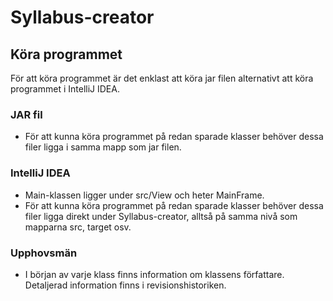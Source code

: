 # Syllabus-creator

## Köra programmet
För att köra programmet är det enklast att köra jar filen alternativt att köra programmet i IntelliJ IDEA.

### JAR fil

- För att kunna köra programmet på redan sparade klasser behöver dessa filer ligga i samma mapp som jar filen.

### IntelliJ IDEA

- Main-klassen ligger under src/View och heter MainFrame.
- För att kunna köra programmet på redan sparade klasser behöver dessa filer ligga direkt under Syllabus-creator, 
alltså på samma nivå som mapparna src, target osv.

### Upphovsmän

- I början av varje klass finns information om klassens författare. Detaljerad information finns i revisionshistoriken.